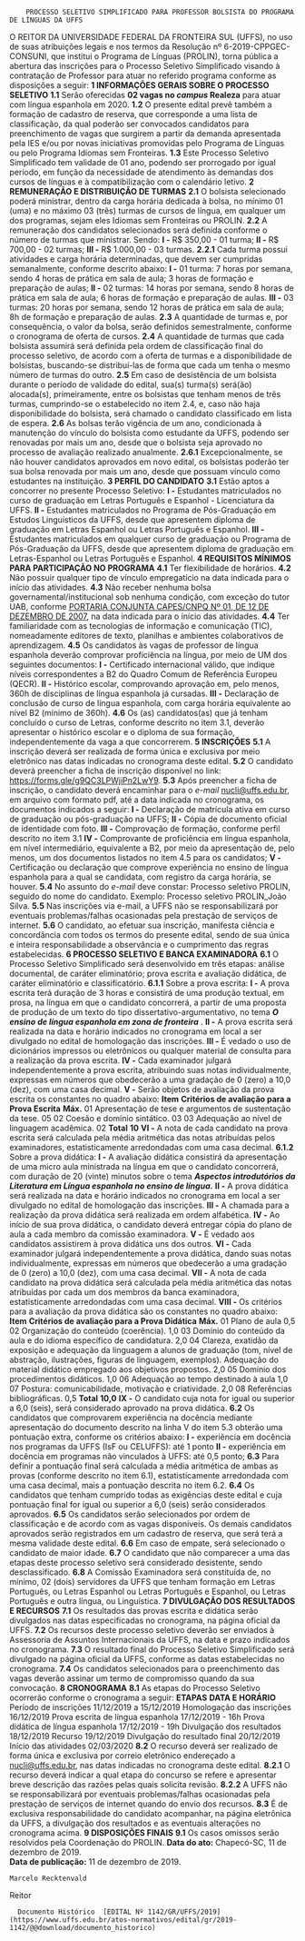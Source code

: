         PROCESSO SELETIVO SIMPLIFICADO PARA PROFESSOR BOLSISTA DO PROGRAMA DE LÍNGUAS DA UFFS  

 O REITOR DA UNIVERSIDADE FEDERAL DA FRONTEIRA SUL (UFFS), no uso de suas atribuições legais e nos termos da Resolução nº 6-2019-CPPGEC-CONSUNI, que institui o Programa de Línguas (PROLIN), torna pública a abertura das inscrições para o Processo Seletivo Simplificado visando à contratação de Professor para atuar no referido programa conforme as disposições a seguir:  **1 INFORMAÇÕES GERAIS SOBRE O PROCESSO SELETIVO** **1.1**  Serão oferecidas **02 vagas no *campus*  Realeza** para atuar com língua espanhola em 2020. **1.2**  O presente edital prevê também a formação de cadastro de reserva, que corresponde a uma lista de classificação, da qual poderão ser convocados candidatos para preenchimento de vagas que surgirem a partir da demanda apresentada pela IES e/ou por novas iniciativas promovidas pelo Programa de Línguas ou pelo Programa Idiomas sem Fronteiras. **1.3**  Este Processo Seletivo Simplificado tem validade de 01 ano, podendo ser prorrogado por igual período, em função da necessidade de atendimento às demandas dos cursos de línguas e à compatibilização com o calendário letivo.  **2 REMUNERAÇÃO E DISTRIBUIÇÃO DE TURMAS** **2.1**  O bolsista selecionado poderá ministrar, dentro da carga horária dedicada à bolsa, no mínimo 01 (uma) e no máximo 03 (três) turmas de cursos de língua, em qualquer um dos programas, sejam eles Idiomas sem Fronteiras ou PROLIN. **2.2**  A remuneração dos candidatos selecionados será definida conforme o número de turmas que ministrar. Sendo: **I -**  R$ 350,00 - 01 turma; **II -**  R$ 700,00 - 02 turmas; **III -**  R$ 1.000,00 - 03 turmas. **2.2.1**  Cada turma possui atividades e carga horária determinadas, que devem ser cumpridas semanalmente, conforme descrito abaixo: **I -**  01 turma: 7 horas por semana, sendo 4 horas de prática em sala de aula; 3 horas de formação e preparação de aulas; **II -**  02 turmas: 14 horas por semana, sendo 8 horas de prática em sala de aula; 6 horas de formação e preparação de aulas. **III -**  03 turmas: 20 horas por semana, sendo 12 horas de prática em sala de aula; 8h de formação e preparação de aulas. **2.3**  A quantidade de turmas e, por consequência, o valor da bolsa, serão definidos semestralmente, conforme o cronograma de oferta de cursos. **2.4**  A quantidade de turmas que cada bolsista assumirá será definida pela ordem de classificação final do processo seletivo, de acordo com a oferta de turmas e a disponibilidade de bolsistas, buscando-se distribuí-las de forma que cada um tenha o mesmo número de turmas do outro. **2.5**  Em caso de desistência de um bolsista durante o período de validade do edital, sua(s) turma(s) será(ão) alocada(s), primeiramente, entre os bolsistas que tenham menos de três turmas, cumprindo-se o estabelecido no item 2.4, e, caso não haja disponibilidade do bolsista, será chamado o candidato classificado em lista de espera. **2.6**  As bolsas terão vigência de um ano, condicionada à manutenção do vínculo do bolsista como estudante da UFFS, podendo ser renovadas por mais um ano, desde que o bolsista seja aprovado no processo de avaliação realizado anualmente. **2.6.1**  Excepcionalmente, se não houver candidatos aprovados em novo edital, os bolsistas poderão ter sua bolsa renovada por mais um ano, desde que possuam vínculo como estudantes na instituição.  **3 PERFIL DO CANDIDATO** **3.1**  Estão aptos a concorrer no presente Processo Seletivo: **I -**  Estudantes matriculados no curso de graduação em Letras Português e Espanhol - Licenciatura da UFFS. **II -**  Estudantes matriculados no Programa de Pós-Graduação em Estudos Linguísticos da UFFS, desde que apresentem diploma de graduação em Letras Espanhol ou Letras Português e Espanhol. **III -**  Estudantes matriculados em qualquer curso de graduação ou Programa de Pós-Graduação da UFFS, desde que apresentem diploma de graduação em Letras-Espanhol ou Letras Português e Espanhol.  **4 REQUISITOS MÍNIMOS PARA PARTICIPAÇÃO NO PROGRAMA** **4.1**  Ter flexibilidade de horários. **4.2**  Não possuir qualquer tipo de vínculo empregatício na data indicada para o início das atividades. **4.3**  Não receber nenhuma bolsa governamental/institucional sob nenhuma condição, com exceção do tutor UAB, conforme [PORTARIA CONJUNTA CAPES/CNPQ Nº 01, DE 12 DE DEZEMBRO DE 2007](http://www.cead.ufjf.br/wp-content/uploads/2015/04/port_conj_fnde_capes_1_2007_tutor.pdf), na data indicada para o início das atividades. **4.4**  Ter familiaridade com as tecnologias de informação e comunicação (TIC), nomeadamente editores de texto, planilhas e ambientes colaborativos de aprendizagem. **4.5**  Os candidatos às vagas de professor de língua espanhola deverão comprovar proficiência na língua, por meio de UM dos seguintes documentos: **I -**  Certificado internacional válido, que indique níveis correspondentes a B2 do Quadro Comum de Referência Europeu (QECR). **II -**  Histórico escolar, comprovando aprovação em, pelo menos, 360h de disciplinas de língua espanhola já cursadas. **III -**  Declaração de conclusão de curso de língua espanhola, com carga horária equivalente ao nível B2 (mínimo de 360h). **4.6**  Os (as) candidatos(as) que já tenham concluído o curso de Letras, conforme descrito no item 3.1, deverão apresentar o histórico escolar e o diploma de sua formação, independentemente da vaga a que concorrerem.  **5 INSCRIÇÕES** **5.1**  A inscrição deverá ser realizada de forma única e exclusiva por meio eletrônico nas datas indicadas no cronograma deste edital. **5.2**  O candidato deverá preencher a ficha de inscrição disponível no link: https://forms.gle/g9QC3LPWjiPn2LwY9. **5.3**  Após preencher a ficha de inscrição, o candidato deverá encaminhar para o *e-mail*  nucli@uffs.edu.br, em arquivo com formato pdf, até a data indicada no cronograma, os documentos indicados a seguir: **I -**  Declaração de matrícula ativa em curso de graduação ou pós-graduação na UFFS; **II -**  Cópia de documento oficial de identidade com foto. **III -**  Comprovação de formação, conforme perfil descrito no item 3.1 **IV -**  Comprovante de proficiência em língua espanhola, em nível intermediário, equivalente a B2, por meio da apresentação de, pelo menos, um dos documentos listados no item 4.5 para os candidatos; **V -**  Certificação ou declaração que comprove experiência no ensino de língua espanhola para a qual se candidata, com registro da carga horária, se houver. **5.4**  No assunto do *e-mail*  deve constar: Processo seletivo PROLIN, seguido do nome do candidato. Exemplo: Processo seletivo PROLIN\_João Silva. **5.5**  Nas inscrições via e-mail, a UFFS não se responsabilizará por eventuais problemas/falhas ocasionadas pela prestação de serviços de internet. **5.6**  O candidato, ao efetuar sua inscrição, manifesta ciência e concordância com todos os termos do presente edital, sendo de sua única e inteira responsabilidade a observância e o cumprimento das regras estabelecidas.  **6 PROCESSO SELETIVO E BANCA EXAMINADORA** **6.1**  O Processo Seletivo Simplificado será desenvolvido em três etapas: análise documental, de caráter eliminatório; prova escrita e avaliação didática, de caráter eliminatório e classificatório. **6.1.1**  Sobre a prova escrita: **I -**  A prova escrita terá duração de 3 horas e consistirá de uma produção textual, em prosa, na língua em que o candidato concorrerá, a partir de uma proposta de produção de um texto do tipo dissertativo-argumentativo, no tema  ***O ensino de língua espanhola em zona de fronteira***  . **II -**  A prova escrita será realizada na data e horário indicados no cronograma em local a ser divulgado no edital de homologação das inscrições. **III -**  É vedado o uso de dicionários impressos ou eletrônicos ou qualquer material de consulta para a realização da prova escrita. **IV -**  Cada examinador julgará independentemente a prova escrita, atribuindo suas notas individualmente, expressas em números que obedecerão a uma gradação de 0 (zero) a 10,0 (dez), com uma casa decimal. **V -**  Serão objetos de avaliação da prova escrita os constantes no quadro abaixo:     **Item**   **Critérios de avaliação para a Prova Escrita**   **Máx.**     01   Apresentação de tese e argumentos de sustentação da tese.   05     02   Coesão e domínio sintático.   03     03   Adequação ao nível de linguagem acadêmica.   02         **Total**   **10**     **VI -**  A nota de cada candidato na prova escrita será calculada pela média aritmética das notas atribuídas pelos examinadores, estatisticamente arredondadas com uma casa decimal. **6.1.2**  Sobre a prova didática: **I -**  A avaliação didática consistirá da apresentação de uma micro aula ministrada na língua em que o candidato concorrerá, com duração de 20 (vinte) minutos sobre o tema  ***Aspectos introdutórios da Literatura em Língua espanhola no ensino de língua.***  **II -**  A prova didática será realizada na data e horário indicados no cronograma em local a ser divulgado no edital de homologação das inscrições. **III -**  A chamada para a realização da prova didática será realizada em ordem alfabética. **IV -**  Ao início de sua prova didática, o candidato deverá entregar cópia do plano de aula a cada membro da comissão examinadora. **V -**  É vedado aos candidatos assistirem à prova didática uns dos outros. **VI -**  Cada examinador julgará independentemente a prova didática, dando suas notas individualmente, expressas em números que obedecerão a uma gradação de 0 (zero) a 10,0 (dez), com uma casa decimal. **VII -**  A nota de cada candidato na prova didática será calculada pela média aritmética das notas atribuídas por cada um dos membros da banca examinadora, estatisticamente arredondadas com uma casa decimal. **VIII -**  Os critérios para a avaliação da prova didática são os constantes no quadro abaixo:     **Item**   **Critérios de avaliação para a Prova Didática**   **Máx.**     01   Plano de aula   0,5     02   Organização do conteúdo (coerência).   1,0     03   Domínio do conteúdo da aula e do idioma específico de candidatura.   2,0     04   Clareza, exatidão da exposição e adequação da linguagem a alunos de graduação (tom, nível de abstração, ilustrações, figuras de linguagem, exemplos). Adequação do material didático empregado aos objetivos propostos.   2,0     05   Domínio dos procedimentos didáticos.   1,0     06   Adequação ao tempo destinado à aula   1,0     07   Postura: comunicabilidade, motivação e criatividade.   2,0     08   Referências bibliográficas.   0,5         **Total**   **10,0**     **IX -**  O candidato cuja nota for igual ou superior a 6,0 (seis), será considerado aprovado na prova didática. **6.2**  Os candidatos que comprovarem experiência na docência mediante apresentação do documento descrito na linha V do item 5.3 obterão uma pontuação extra, conforme os critérios abaixo: **I -**  experiência em docência nos programas da UFFS (IsF ou CELUFFS): até 1 ponto **II -**  experiência em docência em programas não vinculados à UFFS: até 0,5 ponto; **6.3**  Para definir a pontuação final será calculada a média aritmética de ambas as provas (conforme descrito no item 6.1), estatisticamente arredondada com uma casa decimal, mais a pontuação descrita no item 6.2. **6.4**  Os candidatos que tenham cumprido todas as exigências deste edital e cuja pontuação final for igual ou superior a 6,0 (seis) serão considerados aprovados. **6.5**  Os candidatos serão selecionados por ordem de classificação e de acordo com as vagas disponíveis. Os demais candidatos aprovados serão registrados em um cadastro de reserva, que será terá a mesma validade deste edital. **6.6**  Em caso de empate, será selecionado o candidato de maior idade. **6.7**  O candidato que não comparecer a uma das etapas deste processo seletivo será considerado desistente, sendo desclassificado. **6.8**  A Comissão Examinadora será constituída de, no mínimo, 02 (dois) servidores da UFFS que tenham formação em Letras Português, ou Letras Espanhol ou Letras Português e Espanhol, ou Letras Português e outra língua, ou Linguística.  **7 DIVULGAÇÃO DOS RESULTADOS E RECURSOS** **7.1**  Os resultados das provas escrita e didática serão divulgados nas datas especificadas no cronograma, na página oficial da UFFS. **7.2**  Os recursos deste processo seletivo deverão ser enviados à Assessoria de Assuntos Internacionais da UFFS, na data e prazo indicados no cronograma. **7.3**  O resultado final do Processo Seletivo Simplificado será divulgado na página oficial da UFFS, conforme as datas estabelecidas no cronograma. **7.4**  Os candidatos selecionados para o preenchimento das vagas deverão assinar um termo de compromisso quando da sua convocação.  **8 CRONOGRAMA** **8.1**  As etapas do Processo Seletivo ocorrerão conforme o cronograma a seguir:     **ETAPAS**   **DATA E HORÁRIO**     Período de inscrições   11/12/2019 a 15/12/2019     Homologação das inscrições   16/12/2019     Prova escrita de língua espanhola   17/12/2019 - 16h     Prova didática de língua espanhola   17/12/2019 - 19h     Divulgação dos resultados   18/12/2019     Recurso   19/12/2019     Divulgação do resultado final   20/12/2019     Início das atividades   02/03/2020     **8.2**  O recurso deverá ser realizado de forma única e exclusiva por correio eletrônico endereçado a nucli@uffs.edu.br, nas datas indicadas no cronograma deste edital. **8.2.1**  O recurso deverá indicar a qual etapa do concurso se refere e apresentar breve descrição das razões pelas quais solicita revisão. **8.2.2**  A UFFS não se responsabilizará por eventuais problemas/falhas ocasionadas pela prestação de serviços de internet quando do envio dos recursos. **8.3**  É de exclusiva responsabilidade do candidato acompanhar, na página eletrônica da UFFS, a divulgação dos resultados e as eventuais alterações no cronograma acima.  **9 DISPOSIÇÕES FINAIS** **9.1**  Os casos omissos serão resolvidos pela Coordenação do PROLIN.      **Data do ato:** Chapecó-SC, 11 de dezembro de 2019.   
 **Data de publicação:**  11 de dezembro de 2019. 

    Marcelo Recktenvald   
 Reitor 

      Documento Histórico  [EDITAL Nº 1142/GR/UFFS/2019](https://www.uffs.edu.br/atos-normativos/edital/gr/2019-1142/@@download/documento_historico)     
      